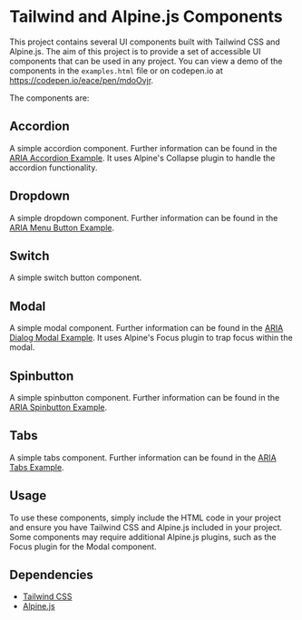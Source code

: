 # Tailwind and Alpine.js Components

This project contains several UI components built with Tailwind CSS and Alpine.js.
The aim of this project is to provide a set of accessible UI components that can be used in any project.
You can view a demo of the components in the `examples.html` file or on codepen.io at https://codepen.io/eace/pen/mdoOvjr.

The components are:

## Accordion

A simple accordion component. Further information can be found in
the [ARIA Accordion Example](https://www.w3.org/WAI/ARIA/apg/patterns/accordion/examples/accordion/). It uses Alpine's
Collapse plugin to handle the accordion functionality.

## Dropdown

A simple dropdown component. Further information can be found in
the [ARIA Menu Button Example](https://www.w3.org/WAI/ARIA/apg/patterns/menu-button/).

## Switch

A simple switch button component.

## Modal

A simple modal component. Further information can be found in
the [ARIA Dialog Modal Example](https://www.w3.org/WAI/ARIA/apg/patterns/dialog-modal/examples/dialog/). It uses
Alpine's Focus plugin to trap focus within the modal.

## Spinbutton

A simple spinbutton component. Further information can be found in the
[ARIA Spinbutton Example](https://www.w3.org/WAI/ARIA/apg/patterns/spinbutton/).

## Tabs

A simple tabs component. Further information can be found in the
[ARIA Tabs Example](https://www.w3.org/WAI/ARIA/apg/patterns/tabs/).

## Usage

To use these components, simply include the HTML code in your project and ensure you have Tailwind CSS and Alpine.js
included in your project. Some components may require additional Alpine.js plugins, such as the Focus plugin for the
Modal component.

## Dependencies

- [Tailwind CSS](https://tailwindcss.com/)
- [Alpine.js](https://alpinejs.dev/)